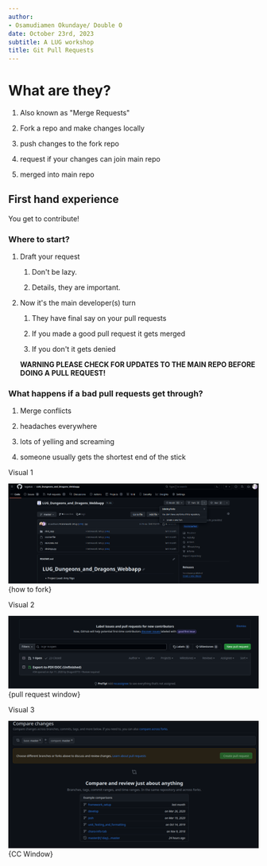 ```yaml
---
author:
- Osamudiamen Okundaye/ Double O
date: October 23rd, 2023
subtitle: A LUG workshop
title: Git Pull Requests
---
```


# What are they?

1.  Also known as \"Merge Requests\"

2.  Fork a repo and make changes locally

3.  push changes to the fork repo

4.  request if your changes can join main repo

5.  merged into main repo

## First hand experience

You get to contribute!

### Where to start?

1.  Draft your request

    1.  Don't be lazy.

    2.  Details, they are important.

2.  Now it's the main developer(s) turn

    1.  They have final say on your pull requests

    2.  If you made a good pull request it gets merged

    3.  If you don't it gets denied

    **WARNING PLEASE CHECK FOR UPDATES TO THE MAIN REPO BEFORE DOING A
    PULL REQUEST!**

### What happens if a bad pull requests get through?

1.  Merge conflicts

2.  headaches everywhere

3.  lots of yelling and screaming

4.  someone usually gets the shortest end of the stick

Visual 1

![fork Guide](static/pullreq/howtofork.png){how to fork}

Visual 2

![Pull Request Menu](static/pullreq/pullrequestwindow.png){pull request window}

Visual 3

![Comp. Change Window](static/pullreq/comparechangeswindow.png){CC Window}
